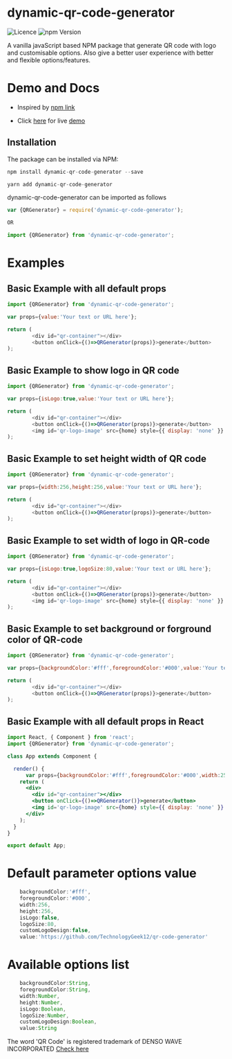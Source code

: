 # dynamic-qr-code-generator

<img src="https://img.shields.io/badge/Licence-MIT-blue.svg" alt="Licence" data-canonical-src="https://img.shields.io/badge/Licence-MIT-blue.svg" style="max-width:100%;"/>
<img src="https://img.shields.io/badge/Version-0.0.4-brightgreen.svg" alt="npm Version" data-canonical-src="https://img.shields.io/badge/Version-0.0.4-brightgreen.svg" style="max-width:100%;"/>

A vanilla javaScript based NPM package that generate QR code with logo and customisable options. Also give a better user experience with better and flexible options/features.

# Demo and Docs

* Inspired by [npm link](https://www.npmjs.com/package/qrjs2)

* Click [here](https://technologygeek12.github.io/gaurav-tanwar/) for live [demo](https://technologygeek12.github.io/gaurav-tanwar/)

## Installation
The package can be installed via NPM:

```javascript
npm install dynamic-qr-code-generator --save

yarn add dynamic-qr-code-generator
```
dynamic-qr-code-generator can be imported as follows

```javascript
var {QRGenerator} = require('dynamic-qr-code-generator');

OR

import {QRGenerator} from 'dynamic-qr-code-generator';

```



# Examples


## Basic Example with all default props

```javascript
import {QRGenerator} from 'dynamic-qr-code-generator';

var props={value:'Your text or URL here'};

return (
        <div id="qr-container"></div>
        <button onClick={()=>QRGenerator(props)}>generate</button>
);

```

## Basic Example to show logo in QR code

```javascript
import {QRGenerator} from 'dynamic-qr-code-generator';

var props={isLogo:true,value:'Your text or URL here'};

return (
        <div id="qr-container"></div>
        <button onClick={()=>QRGenerator(props)}>generate</button>
        <img id='qr-logo-image' src={home} style={{ display: 'none' }} />
);

```

## Basic Example to set height width of QR code

```javascript
import {QRGenerator} from 'dynamic-qr-code-generator';

var props={width:256,height:256,value:'Your text or URL here'};

return (
        <div id="qr-container"></div>
        <button onClick={()=>QRGenerator(props)}>generate</button>
);

```

## Basic Example to set width of logo in QR-code

```javascript
import {QRGenerator} from 'dynamic-qr-code-generator';

var props={isLogo:true,logoSize:80,value:'Your text or URL here'};

return (
        <div id="qr-container"></div>
        <button onClick={()=>QRGenerator(props)}>generate</button>
        <img id='qr-logo-image' src={home} style={{ display: 'none' }} />
);

```

## Basic Example to set background or forground color of QR-code

```javascript
import {QRGenerator} from 'dynamic-qr-code-generator';

var props={backgroundColor:'#fff',foregroundColor:'#000',value:'Your text or URL here'};

return (
        <div id="qr-container"></div>
        <button onClick={()=>QRGenerator(props)}>generate</button>
);

```

## Basic Example with all default props in React

```jsx
import React, { Component } from 'react';
import {QRGenerator} from 'dynamic-qr-code-generator';

class App extends Component {

  render() {
      var props={backgroundColor:'#fff',foregroundColor:'#000',width:256,height:256,isLogo:true,logoSize:80,customLogoDesign:false,value:'Your text or URL here'}
    return (
      <div>
        <div id="qr-container"></div>
        <button onClick={()=>QRGenerator()}>generate</button>
        <img id='qr-logo-image' src={home} style={{ display: 'none' }} />
      </div>
    );
  }
}

export default App;

```

# Default parameter options value
```javascript
    backgroundColor:'#fff',
    foregroundColor:'#000',
    width:256,
    height:256,
    isLogo:false,
    logoSize:80,
    customLogoDesign:false,
    value:'https://github.com/TechnologyGeek12/qr-code-generator'
```

# Available options list
```javascript
    backgroundColor:String,
    foregroundColor:String,
    width:Number,
    height:Number,
    isLogo:Boolean,
    logoSize:Number,
    customLogoDesign:Boolean,
    value:String     
```

The word 'QR Code' is registered trademark of DENSO WAVE INCORPORATED 
[Check here](http://www.denso-wave.com/qrcode/faqpatent-e.html)